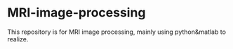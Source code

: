 # MRI-image-processing
This repository is for MRI image processing, mainly using python&amp;matlab to realize.
